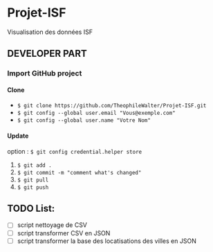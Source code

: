 # Projet-ISF
Visualisation des données ISF

## DEVELOPER PART

### Import GitHub project
#### Clone
* `$ git clone https://github.com/TheophileWalter/Projet-ISF.git`
* `$ git config --global user.email "Vous@exemple.com"`
* `$ git config --global user.name "Votre Nom"`

#### Update
option : `$ git config credential.helper store`
1. `$ git add .`
2. `$ git commit -m "comment what's changed"`
3. `$ git pull`
4. `$ git push`

## TODO List:
- [ ] script nettoyage de CSV
- [ ] script transformer CSV en JSON
- [ ] script transformer la base des locatisations des villes en JSON
